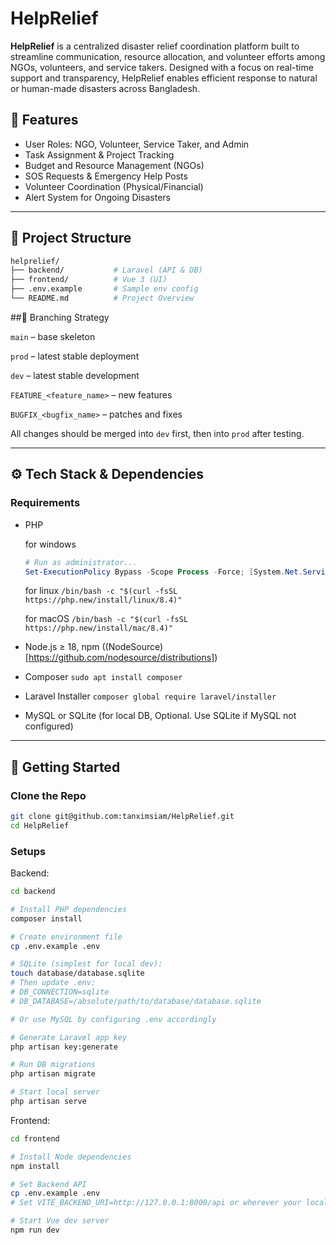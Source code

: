# HelpRelief

**HelpRelief** is a centralized disaster relief coordination platform built to streamline communication, resource allocation, and volunteer efforts among NGOs, volunteers, and service takers. Designed with a focus on real-time support and transparency, HelpRelief enables efficient response to natural or human-made disasters across Bangladesh.


## 🌟 Features
- User Roles: NGO, Volunteer, Service Taker, and Admin
- Task Assignment & Project Tracking
- Budget and Resource Management (NGOs)
- SOS Requests & Emergency Help Posts
- Volunteer Coordination (Physical/Financial)
- Alert System for Ongoing Disasters

---

## 🧭 Project Structure

```bash
helprelief/
├── backend/           # Laravel (API & DB)
├── frontend/          # Vue 3 (UI)
├── .env.example       # Sample env config
└── README.md          # Project Overview
```

##🌱 Branching Strategy

`main` – base skeleton

`prod` – latest stable deployment

`dev` – latest stable development

`FEATURE_<feature_name>` – new features

`BUGFIX_<bugfix_name>` – patches and fixes

All changes should be merged into `dev` first, then into `prod` after testing.

---

## ⚙️ Tech Stack & Dependencies

### Requirements
* PHP

  for windows
    ```powershell
    # Run as administrator...
    Set-ExecutionPolicy Bypass -Scope Process -Force; [System.Net.ServicePointManager]::SecurityProtocol = [System.Net.ServicePointManager]::SecurityProtocol -bor 3072; iex ((New-Object System.Net.WebClient).DownloadString('https://php.new/install/windows/8.4'))
    ```

  for linux `/bin/bash -c "$(curl -fsSL https://php.new/install/linux/8.4)"`

  for macOS `/bin/bash -c "$(curl -fsSL https://php.new/install/mac/8.4)"`

* Node.js ≥ 18, npm ((NodeSource)[https://github.com/nodesource/distributions])
* Composer `sudo apt install composer`
* Laravel Installer `composer global require laravel/installer`
* MySQL or SQLite (for local DB, Optional. Use SQLite if MySQL not configured)

---

## 🚀 Getting Started
### Clone the Repo

```bash
git clone git@github.com:tanximsiam/HelpRelief.git
cd HelpRelief
```

### Setups

Backend:
```bash
cd backend

# Install PHP dependencies
composer install

# Create environment file
cp .env.example .env

# SQLite (simplest for local dev):
touch database/database.sqlite
# Then update .env:
# DB_CONNECTION=sqlite
# DB_DATABASE=/absolute/path/to/database/database.sqlite

# Or use MySQL by configuring .env accordingly

# Generate Laravel app key
php artisan key:generate

# Run DB migrations
php artisan migrate

# Start local server
php artisan serve
```

Frontend:
```bash
cd frontend

# Install Node dependencies
npm install

# Set Backend API
cp .env.example .env
# Set VITE_BACKEND_URI=http://127.0.0.1:8000/api or wherever your local backend is hosted

# Start Vue dev server
npm run dev
```


